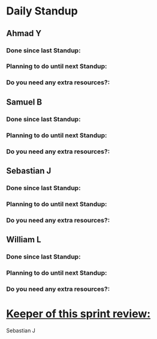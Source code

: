 # Daily Standup

## Ahmad Y

### Done since last Standup:



### Planning to do until next Standup:



### Do you need any extra resources?:



## Samuel B

### Done since last Standup:



### Planning to do until next Standup:



### Do you need any extra resources?:



## Sebastian J

### Done since last Standup:



### Planning to do until next Standup:



### Do you need any extra resources?:





## William L

### Done since last Standup:



### Planning to do until next Standup:





### Do you need any extra resources?:





# **<u>Keeper of this sprint review:</u>**

Sebastian J